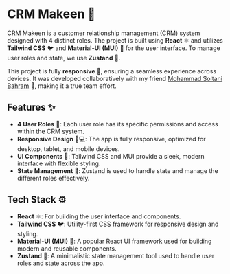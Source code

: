 # CRM Makeen 🚀

CRM Makeen is a customer relationship management (CRM) system designed with 4 distinct roles. The project is built using **React** ⚛️ and utilizes **Tailwind CSS** 🐦 and **Material-UI (MUI)** 🎨 for the user interface. To manage user roles and state, we use **Zustand** 🧠.

This project is fully **responsive** 📱, ensuring a seamless experience across devices. It was developed collaboratively with my friend [Mohammad Soltani Bahram](www.linkedin.com/in/mohammad-bahram-706b28295) 🤝, making it a true team effort.

## Features ✨

- **4 User Roles** 👥: Each user role has its specific permissions and access within the CRM system.
- **Responsive Design** 📱💻: The app is fully responsive, optimized for desktop, tablet, and mobile devices.
- **UI Components** 🎨: Tailwind CSS and MUI provide a sleek, modern interface with flexible styling.
- **State Management** 🧠: Zustand is used to handle state and manage the different roles effectively.

## Tech Stack ⚙️

- **React** ⚛️: For building the user interface and components.
- **Tailwind CSS** 🐦: Utility-first CSS framework for responsive design and styling.
- **Material-UI (MUI)** 🎨: A popular React UI framework used for building modern and reusable components.
- **Zustand** 🧠: A minimalistic state management tool used to handle user roles and state across the app.


